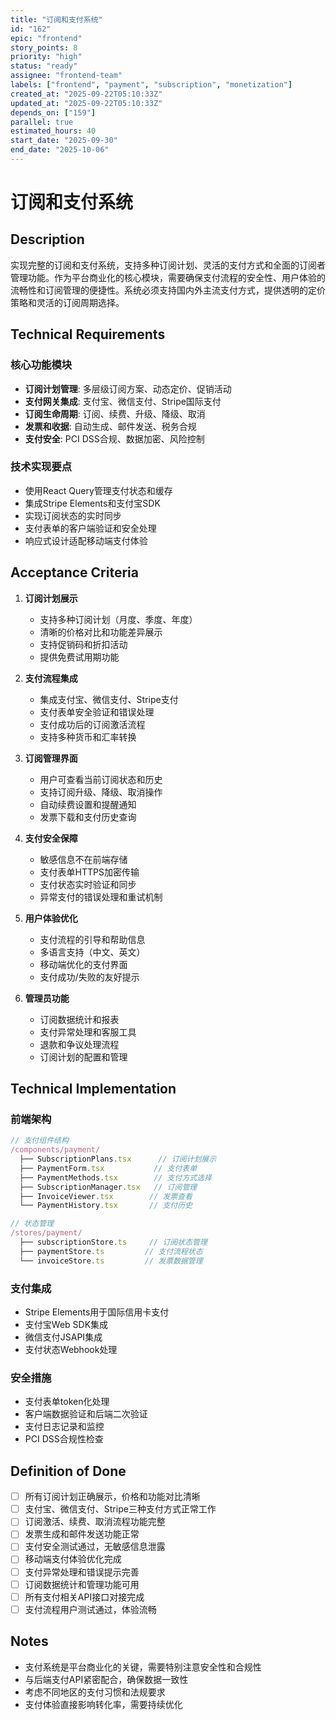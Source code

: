 ```yaml
---
title: "订阅和支付系统"
id: "162"
epic: "frontend"
story_points: 8
priority: "high"
status: "ready"
assignee: "frontend-team"
labels: ["frontend", "payment", "subscription", "monetization"]
created_at: "2025-09-22T05:10:33Z"
updated_at: "2025-09-22T05:10:33Z"
depends_on: ["159"]
parallel: true
estimated_hours: 40
start_date: "2025-09-30"
end_date: "2025-10-06"
---
```


# 订阅和支付系统

## Description

实现完整的订阅和支付系统，支持多种订阅计划、灵活的支付方式和全面的订阅者管理功能。作为平台商业化的核心模块，需要确保支付流程的安全性、用户体验的流畅性和订阅管理的便捷性。系统必须支持国内外主流支付方式，提供透明的定价策略和灵活的订阅周期选择。

## Technical Requirements

### 核心功能模块
- **订阅计划管理**: 多层级订阅方案、动态定价、促销活动
- **支付网关集成**: 支付宝、微信支付、Stripe国际支付
- **订阅生命周期**: 订阅、续费、升级、降级、取消
- **发票和收据**: 自动生成、邮件发送、税务合规
- **支付安全**: PCI DSS合规、数据加密、风险控制

### 技术实现要点
- 使用React Query管理支付状态和缓存
- 集成Stripe Elements和支付宝SDK
- 实现订阅状态的实时同步
- 支付表单的客户端验证和安全处理
- 响应式设计适配移动端支付体验

## Acceptance Criteria

1. **订阅计划展示**
   - 支持多种订阅计划（月度、季度、年度）
   - 清晰的价格对比和功能差异展示
   - 支持促销码和折扣活动
   - 提供免费试用期功能

2. **支付流程集成**
   - 集成支付宝、微信支付、Stripe支付
   - 支付表单安全验证和错误处理
   - 支付成功后的订阅激活流程
   - 支持多种货币和汇率转换

3. **订阅管理界面**
   - 用户可查看当前订阅状态和历史
   - 支持订阅升级、降级、取消操作
   - 自动续费设置和提醒通知
   - 发票下载和支付历史查询

4. **支付安全保障**
   - 敏感信息不在前端存储
   - 支付表单HTTPS加密传输
   - 支付状态实时验证和同步
   - 异常支付的错误处理和重试机制

5. **用户体验优化**
   - 支付流程的引导和帮助信息
   - 多语言支持（中文、英文）
   - 移动端优化的支付界面
   - 支付成功/失败的友好提示

6. **管理员功能**
   - 订阅数据统计和报表
   - 支付异常处理和客服工具
   - 退款和争议处理流程
   - 订阅计划的配置和管理

## Technical Implementation

### 前端架构
```typescript
// 支付组件结构
/components/payment/
  ├── SubscriptionPlans.tsx      // 订阅计划展示
  ├── PaymentForm.tsx           // 支付表单
  ├── PaymentMethods.tsx        // 支付方式选择
  ├── SubscriptionManager.tsx   // 订阅管理
  ├── InvoiceViewer.tsx        // 发票查看
  └── PaymentHistory.tsx       // 支付历史

// 状态管理
/stores/payment/
  ├── subscriptionStore.ts     // 订阅状态管理
  ├── paymentStore.ts         // 支付流程状态
  └── invoiceStore.ts         // 发票数据管理
```

### 支付集成
- Stripe Elements用于国际信用卡支付
- 支付宝Web SDK集成
- 微信支付JSAPI集成
- 支付状态Webhook处理

### 安全措施
- 支付表单token化处理
- 客户端数据验证和后端二次验证
- 支付日志记录和监控
- PCI DSS合规性检查

## Definition of Done

- [ ] 所有订阅计划正确展示，价格和功能对比清晰
- [ ] 支付宝、微信支付、Stripe三种支付方式正常工作
- [ ] 订阅激活、续费、取消流程功能完整
- [ ] 发票生成和邮件发送功能正常
- [ ] 支付安全测试通过，无敏感信息泄露
- [ ] 移动端支付体验优化完成
- [ ] 支付异常处理和错误提示完善
- [ ] 订阅数据统计和管理功能可用
- [ ] 所有支付相关API接口对接完成
- [ ] 支付流程用户测试通过，体验流畅

## Notes

- 支付系统是平台商业化的关键，需要特别注意安全性和合规性
- 与后端支付API紧密配合，确保数据一致性
- 考虑不同地区的支付习惯和法规要求
- 支付体验直接影响转化率，需要持续优化
